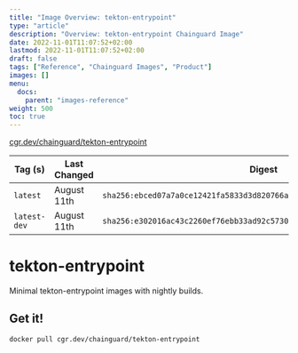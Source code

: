 ```yaml
---
title: "Image Overview: tekton-entrypoint"
type: "article"
description: "Overview: tekton-entrypoint Chainguard Image"
date: 2022-11-01T11:07:52+02:00
lastmod: 2022-11-01T11:07:52+02:00
draft: false
tags: ["Reference", "Chainguard Images", "Product"]
images: []
menu:
  docs:
    parent: "images-reference"
weight: 500
toc: true
---
```


[cgr.dev/chainguard/tekton-entrypoint](https://github.com/chainguard-images/images/tree/main/images/tekton-entrypoint)

| Tag (s)       | Last Changed | Digest                                                                    |
|---------------|--------------|---------------------------------------------------------------------------|
|  `latest`     | August 11th  | `sha256:ebced07a7a0ce12421fa5833d3d820766a217b12b030dd025a78a7e6985809ae` |
|  `latest-dev` | August 11th  | `sha256:e302016ac43c2260ef76ebb33ad92c57308084129b7718b5be98b7bed5bf3aba` |

# tekton-entrypoint

Minimal tekton-entrypoint images with nightly builds.

## Get it!

```shell
docker pull cgr.dev/chainguard/tekton-entrypoint
```
